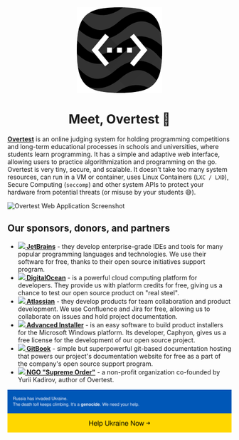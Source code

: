 <div align='center'><img src='icon.png' alt='Overtest'/></div>

# <div align='center'>Meet, Overtest 🚀</div>
**[Overtest](https://overtest.sirkadirov.com/)** is an online judging system for holding programming competitions and long-term educational processes in schools and universities, where students learn programming. It has a simple and adaptive web interface, allowing users to practice algorithmization and programming on the go. Overtest is very tiny, secure, and scalable. It doesn't take too many system resources, can run in a VM or container, uses Linux Containers (`LXC / LXD`), Secure Computing (`seccomp`) and other system APIs to protect your hardware from potential threats (or misuse by your students 😅).

![Overtest Web Application Screenshot](https://user-images.githubusercontent.com/7001431/143770658-11d813ec-c3b9-4c40-a4ba-a2fca053a084.png)

## Our sponsors, donors, and partners

- **[<img src="https://jetbrains.com/favicon.ico" width="14px"/> JetBrains](https://jetbrains.com/)** - they develop enterprise-grade IDEs and tools for many popular programming languages and technologies. We use their software for free, thanks to their open source initiatives support program.
- **[<img src="https://cloudy-purple-echidna.faviconkit.com/digitalocean.com/50" width="14px"/> DigitalOcean](https://digitalocean.com/)** - is a powerful cloud computing platform for developers. They provide us with platform credits for free, giving us a chance to test our open source product on "real steel".
- **[<img src="https://atlassian.com/favicon.ico" width="14px"/> Atlassian](https://atlassian.com/)** - they develop products for team collaboration and product development. We use Confluence and Jira for free, allowing us to collaborate on issues and hold project documentation.
- **[<img src="https://advancedinstaller.com/favicon.ico" width="14px"/> Advanced Installer](https://advancedinstaller.com/)** - is an easy software to build product installers for the Microsoft Windows platform. Its developer, Caphyon, gives us a free license for the development of our open source project.
- **[<img src="https://cloudy-purple-echidna.faviconkit.com/gitbook.com/50" width="14px"/> GitBook](https://www.gitbook.com/)** - simple but superpowerful git-based documentation hosting that powers our project's documentation website for free as a part of the company's open source support program.
- **[<img src="https://cloudy-purple-echidna.faviconkit.com/supremeorder.rocks/50" width="14px"/> NGO "Supreme Order"](https://supremeorder.rocks/)** - a non-profit organization co-founded by Yurii Kadirov, author of Overtest.

[![Stand With Ukraine](https://raw.githubusercontent.com/vshymanskyy/StandWithUkraine/main/banner2-direct.svg)](https://stand-with-ukraine.pp.ua)
